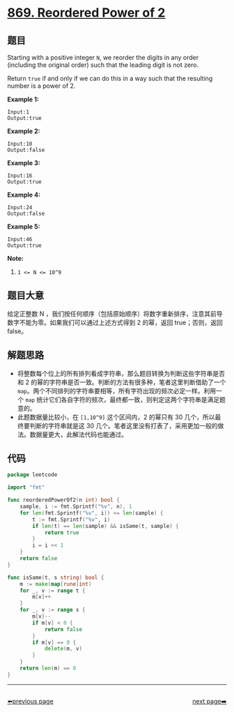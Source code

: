 # [869. Reordered Power of 2](https://leetcode.com/problems/reordered-power-of-2/)


## 题目

Starting with a positive integer `N`, we reorder the digits in any order (including the original order) such that the leading digit is not zero.

Return `true` if and only if we can do this in a way such that the resulting number is a power of 2.

**Example 1:**

```
Input:1
Output:true
```

**Example 2:**

```
Input:10
Output:false
```

**Example 3:**

```
Input:16
Output:true
```

**Example 4:**

```
Input:24
Output:false
```

**Example 5:**

```
Input:46
Output:true
```

**Note:**

1. `1 <= N <= 10^9`

## 题目大意

给定正整数 N ，我们按任何顺序（包括原始顺序）将数字重新排序，注意其前导数字不能为零。如果我们可以通过上述方式得到 2 的幂，返回 true；否则，返回 false。

## 解题思路

- 将整数每个位上的所有排列看成字符串，那么题目转换为判断这些字符串是否和 2 的幂的字符串是否一致。判断的方法有很多种，笔者这里判断借助了一个 `map`。两个不同排列的字符串要相等，所有字符出现的频次必定一样。利用一个 `map` 统计它们各自字符的频次，最终都一致，则判定这两个字符串是满足题意的。
- 此题数据量比较小，在 `[1,10^9]` 这个区间内，2 的幂只有 30 几个，所以最终要判断的字符串就是这 30 几个。笔者这里没有打表了，采用更加一般的做法。数据量更大，此解法代码也能通过。

## 代码

```go
package leetcode

import "fmt"

func reorderedPowerOf2(n int) bool {
	sample, i := fmt.Sprintf("%v", n), 1
	for len(fmt.Sprintf("%v", i)) <= len(sample) {
		t := fmt.Sprintf("%v", i)
		if len(t) == len(sample) && isSame(t, sample) {
			return true
		}
		i = i << 1
	}
	return false
}

func isSame(t, s string) bool {
	m := make(map[rune]int)
	for _, v := range t {
		m[v]++
	}
	for _, v := range s {
		m[v]--
		if m[v] < 0 {
			return false
		}
		if m[v] == 0 {
			delete(m, v)
		}
	}
	return len(m) == 0
}
```



----------------------------------------------
<div style="display: flex;justify-content: space-between;align-items: center;">
<p><a href="https://books.halfrost.com/leetcode/ChapterFour/0800~0899/0867.Transpose-Matrix/">⬅️previous page</a></p>
<p><a href="https://books.halfrost.com/leetcode/ChapterFour/0800~0899/0870.Advantage-Shuffle/">next page➡️</a></p>
</div>
